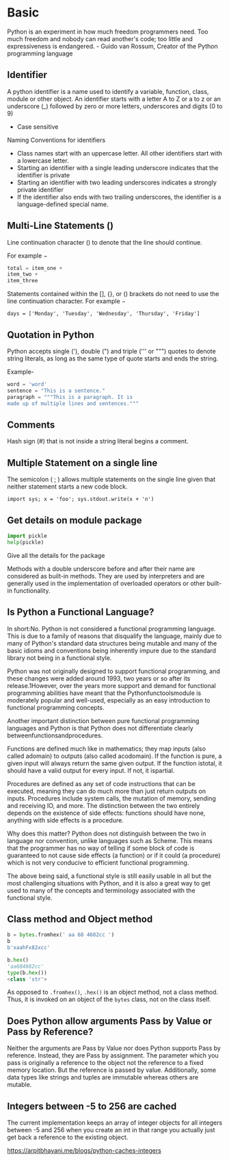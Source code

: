 # Basic

Python is an experiment in how much freedom programmers need. Too much freedom and nobody can read another's code; too little and expressiveness is endangered. - Guido van Rossum, Creator of the Python programming language

## Identifier

A python identifier is a name used to identify a variable, function, class, module or other object. An identifier starts with a letter A to Z or a to z or an underscore (_) followed by zero or more letters, underscores and digits (0 to 9)

- Case sensitive

Naming Conventions for identifiers

- Class names start with an uppercase letter. All other identifiers start with a lowercase letter.
- Starting an identifier with a single leading underscore indicates that the identifier is private
- Starting an identifier with two leading underscores indicates a strongly private identifier
- If the identifier also ends with two trailing underscores, the identifier is a language-defined special name.

## Multi-Line Statements ()

Line continuation character () to denote that the line should continue.

For example −

```python
total = item_one +
item_two +
item_three
```

Statements contained within the [], {}, or () brackets do not need to use the line continuation character. For example −

`days = ['Monday', 'Tuesday', 'Wednesday', 'Thursday', 'Friday']`

## Quotation in Python

Python accepts single ('), double (") and triple (''' or """) quotes to denote string literals, as long as the same type of quote starts and ends the string.

Example-

```python
word = 'word'
sentence = "This is a sentence."
paragraph = """This is a paragraph. It is
made up of multiple lines and sentences."""
```

## Comments

Hash sign (#) that is not inside a string literal begins a comment.

## Multiple Statement on a single line

The semicolon ( ; ) allows multiple statements on the single line given that neither statement starts a new code block.

`import sys; x = 'foo'; sys.stdout.write(x + 'n')`

## Get details on module package

```python
import pickle
help(pickle)
```

Give all the details for the package

Methods with a double underscore before and after their name are considered as built-in methods. They are used by interpreters and are generally used in the implementation of overloaded operators or other built-in functionality.

## Is Python a Functional Language?

In short:No. Python is not considered a functional programming language. This is due to a family of reasons that disqualify the language, mainly due to many of Python's standard data structures being mutable and many of the basic idioms and conventions being inherently impure due to the standard library not being in a functional style.

Python was not originally designed to support functional programming, and these changes were added around 1993, two years or so after its release.1However, over the years more support and demand for functional programming abilities have meant that the Pythonfunctoolsmodule is moderately popular and well-used, especially as an easy introduction to functional programming concepts.

Another important distinction between pure functional programming languages and Python is that Python does not differentiate clearly betweenfunctionsandprocedures.

Functions are defined much like in mathematics; they map inputs (also called adomain) to outputs (also called acodomain). If the function is pure, a given input will always return the same given output. If the function istotal, it should have a valid output for every input. If not, it ispartial.

Procedures are defined as any set of code instructions that can be executed, meaning they can do much more than just return outputs on inputs. Procedures include system calls, the mutation of memory, sending and receiving IO, and more. The distinction between the two entirely depends on the existence of side effects: functions should have none, anything with side effects is a procedure.

Why does this matter? Python does not distinguish between the two in language nor convention, unlike languages such as Scheme. This means that the programmer has no way of telling if some block of code is guaranteed to not cause side effects (a function) or if it could (a procedure) which is not very conducive to efficient functional programming.

The above being said, a functional style is still easily usable in all but the most challenging situations with Python, and it is also a great way to get used to many of the concepts and terminology associated with the functional style.

## Class method and Object method

```python
b = bytes.fromhex(' aa 68 4682cc ')
b
b'xaahFx82xcc'

b.hex()
'aa684682cc'
type(b.hex())
<class 'str'>
```

As opposed to `.fromhex()`, `.hex()` is an object method, not a class method. Thus, it is invoked on an object of the `bytes` class, not on the class itself.

## Does Python allow arguments Pass by Value or Pass by Reference?

Neither the arguments are Pass by Value nor does Python supports Pass by reference. Instead, they are Pass by assignment. The parameter which you pass is originally a reference to the object not the reference to a fixed memory location. But the reference is passed by value. Additionally, some data types like strings and tuples are immutable whereas others are mutable.

## Integers between -5 to 256 are cached

The current implementation keeps an array of integer objects for all integers between -5 and 256 when you create an int in that range you actually just get back a reference to the existing object.

https://arpitbhayani.me/blogs/python-caches-integers
